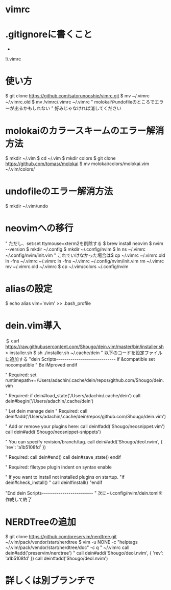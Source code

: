 # vimrc
# .gitignoreに書くこと
*
!/.vimrc
# 使い方
$ git clone https://github.com/satorunooshie/vimrc.git
$ mv ~/.vimrc ~/.vimrc.old
$ mv /vimrc/.vimrc ~/.vimrc
" molokaiやundofileのところでエラーが出るかもしれない
" 好みじゃなければ消してください
# molokaiのカラースキームのエラー解消方法
$ mkdir ~/.vim
$ cd ~/.vim
$ mkdir colors
$ git clone https://github.com/tomasr/molokai
$ mv molokai/colors/molokai.vim ~/.vim/colors/
# undofileのエラー解消方法
$ mkdir ~/.vim/undo
# neovimへの移行
 " ただし、set:set ttymouse=xterm2を削除する
$ brew install neovim
$ nvim --version
$ mkdir ~/.config
$ mkdir ~/.config/nvim
$ ln ns ~/.vimrc ~/.config/nvim/init.vim
" これでいけなかった場合は$ cp ~/.vimrc ~/.vimrc.old ln -fns ~/.vimrc ~/.vimrc ln -fns ~/.vimrc ~/.config/nvim/init.vim rm ~/.vimrc mv ~/.vimrc.old ~/.vimrc
$ cp ~/.vim/colors ~/.config/nvim
# aliasの設定
$ echo alias vim='nvim' >> .bash_profile
# dein.vim導入
＄ curl https://raw.githubusercontent.com/Shougo/dein.vim/master/bin/installer.sh > installer.sh
$ sh ./installer.sh ~/.cache/dein
" 以下のコードを設定ファイルに追加する
"dein Scripts-----------------------------
if &compatible
  set nocompatible               " Be iMproved
endif
 
" Required:
set runtimepath+=/Users/adachin/.cache/dein/repos/github.com/Shougo/dein.vim
 
" Required:
if dein#load_state('/Users/adachin/.cache/dein')
  call dein#begin('/Users/adachin/.cache/dein')
 
  " Let dein manage dein
  " Required:
  call dein#add('/Users/adachin/.cache/dein/repos/github.com/Shougo/dein.vim')
 
  " Add or remove your plugins here:
  call dein#add('Shougo/neosnippet.vim')
  call dein#add('Shougo/neosnippet-snippets')
 
  " You can specify revision/branch/tag.
  call dein#add('Shougo/deol.nvim', { 'rev': 'a1b5108fd' })
 
  " Required:
  call dein#end()
  call dein#save_state()
endif
 
" Required:
filetype plugin indent on
syntax enable
 
" If you want to install not installed plugins on startup.
"if dein#check_install()
"  call dein#install()
"endif
 
"End dein Scripts-------------------------
" 次に~/.config/nvim/dein.tomlを作成して終了
# NERDTreeの追加
$ git clone https://github.com/preservim/nerdtree.git ~/.vim/pack/vendor/start/nerdtree
$ vim -u NONE -c "helptags ~/.vim/pack/vendor/start/nerdtree/doc" -c q
" ~/.vimrc
call dein#add('preservim/nerdtree')
" call dein#add('Shougo/deol.nvim', { 'rev': 'a1b5108fd' })
call dein#add('Shougo/deol.nvim')
# 詳しくは別ブランチで
